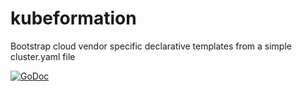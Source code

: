 # kubeformation

Bootstrap cloud vendor specific declarative templates from a simple cluster.yaml file

[![GoDoc](https://godoc.org/github.com/hasura/kubeformation?status.svg)](https://godoc.org/github.com/hasura/kubeformation) 
